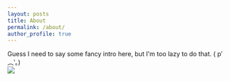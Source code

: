 ```yaml
---
layout: posts
title: About
permalink: /about/
author_profile: true
---
```



Guess I need to say some fancy intro here, but I'm too lazy to do that. ( p′︵‵。)<br>
<img src = "../asserts/images/emoji/emm.jpg">

